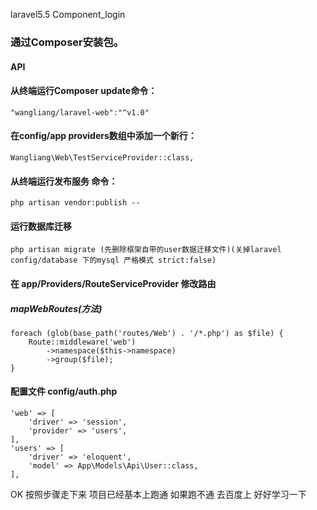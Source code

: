 laravel5.5 Component_login
### 通过Composer安装包。
#### API
#### 从终端运行Composer update命令：
```
"wangliang/laravel-web":"^v1.0"
```
#### 在config/app  providers数组中添加一个新行：
```
Wangliang\Web\TestServiceProvider::class,
```
#### 从终端运行发布服务 命令：
```
php artisan vendor:publish --  
```
#### 运行数据库迁移
```
php artisan migrate (先删除框架自带的user数据迁移文件)(关掉laravel config/database 下的mysql 严格模式 strict:false)
```
#### 在 app/Providers/RouteServiceProvider 修改路由
##### mapWebRoutes(方法)
```
foreach (glob(base_path('routes/Web') . '/*.php') as $file) {
    Route::middleware('web')
        ->namespace($this->namespace)
        ->group($file);
}
```

#### 配置文件 config/auth.php 
```
'web' => [
    'driver' => 'session',
    'provider' => 'users',
],
'users' => [
    'driver' => 'eloquent',
    'model' => App\Models\Api\User::class,
],
```
OK 按照步骤走下来  项目已经基本上跑通  如果跑不通  去百度上  好好学习一下
